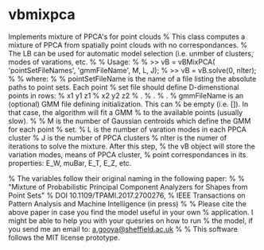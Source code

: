 # vbmixpca
Implements mixture of PPCA's for point clouds
% This class computes a mixture of PPCA from spatially point clouds with no correspondances.
% The LB can be used for automatic model selection (i.e. unmber of clusters, modes of varations, etc.
%
% Usage:
%
% >> vB = vBMixPCA( 'pointSetFileNames', 'gmmFileName', M, L, J); 
% >> vB = vB.solve(0, nIter);
% 
% where:
% 
% pointSetFileName is the name of a file listing the absolute paths to point sets. Each point
% set file should define D-dimenstional points in rows: 
% x1 y1 z1
% x2 y2 z2
% .
% .
% .
% gmmFileName is an (optional) GMM file defining initialization. This can
% be empty (i.e. []). In that case, the algorithm will fit a GMM
% to the available points (usually slow). 
% 
% M is the number of Gaussian centroids which define the GMM for each point
% set.
% L is the number of varation modes in each PPCA cluster
% J is the number of PPCA clusters
% nIter is the numer of iterations to solve the mixture. After this step,
% the vB object will store the variation modes, means of PPCA cluster,
% point correspondances in its properties: E_W, muBar, E_T, E_Z, etc. 

% The variables follow their original naming in the following paper:
% 
% "Mixture of Probabilistic Principal Component Analyzers for Shapes from Point Sets" 
% DOI 10.1109/TPAMI.2017.2700276, 
% IEEE Transactions on Pattern Analysis and Machine Intelligence (in press)
% 
% Please cite the above paper in case you find the model useful in your own
% application. I might be able to help you with your quesries on how to run
% the model, if you send me an email to: a.gooya@sheffield.ac.uk
%
% This software follows the MIT license prototype.
